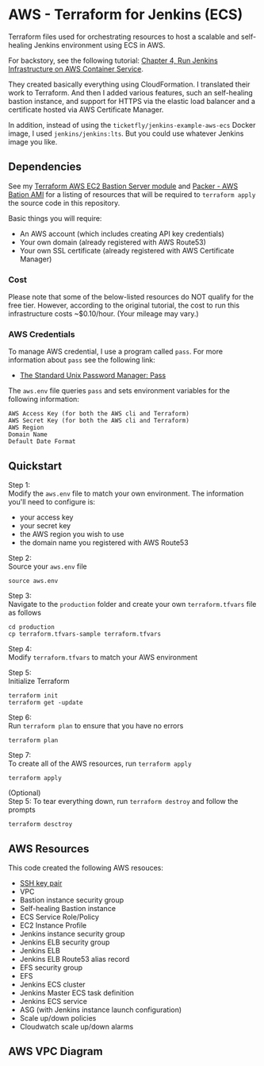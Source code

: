 # AWS - Terraform for Jenkins (ECS)  
Terraform files used for orchestrating resources to host a scalable and self-healing Jenkins environment using ECS in AWS.  

For backstory, see the following tutorial: [Chapter 4, Run Jenkins Infrastructure on AWS Container Service](https://tech.ticketfly.com/our-journey-to-continuous-delivery-chapter-4-run-jenkins-infrastructure-on-aws-container-service-ef37e0304b95).  

They created basically everything using CloudFormation. I translated their work to Terraform. And then I added various features, such an self-healing bastion instance, and support for HTTPS via the elastic load balancer and a certificate hosted via AWS Certificate Manager.  

In addition, instead of using the `ticketfly/jenkins-example-aws-ecs` Docker image, I used `jenkins/jenkins:lts`. But you could use whatever Jenkins image you like.  
## Dependencies
See my [Terraform AWS EC2 Bastion Server module](https://github.com/brentwg/terraform-aws-bastion) and [Packer - AWS Bation AMI](https://github.com/brentwg/packer-aws-bastion) for a listing of resources that will be required to `terraform apply` the source code in this repository.  

Basic things you will require:  
- An AWS account (which includes creating API key credentials)
- Your own domain (already registered with AWS Route53)  
- Your own SSL certificate (already registered with AWS Certificate Manager)  

### Cost
Please note that some of the below-listed resources do NOT qualify for the free tier. However, according to the original tutorial, the cost to run this infrastructure costs ~$0.10/hour. (Your mileage may vary.)  

### AWS Credentials
To manage AWS credential, I use a program called `pass`. For more information about `pass` see the following link:  
- [The Standard Unix Password Manager: Pass](https://www.passwordstore.org/)  

The `aws.env` file queries `pass` and sets environment variables for the following information:  
```
AWS Access Key (for both the AWS cli and Terraform)
AWS Secret Key (for both the AWS cli and Terraform)
AWS Region
Domain Name
Default Date Format
```  

## Quickstart
Step 1:  
Modify the `aws.env` file to match your own environment. The information you'll need to configure is:  
- your access key  
- your secret key  
- the AWS region you wish to use  
- the domain name you registered with AWS Route53  

Step 2:  
Source your `aws.env` file
```
source aws.env
```  

Step 3:  
Navigate to the `production` folder and create your own `terraform.tfvars` file as follows  
```
cd production
cp terraform.tfvars-sample terraform.tfvars
```  

Step 4:  
Modify `terraform.tfvars` to match your AWS environment  

Step 5:  
Initialize Terraform  
```
terraform init
terraform get -update
```  

Step 6:  
Run `terraform plan` to ensure that you have no errors  
```
terraform plan
```  

Step 7:  
To create all of the AWS resources, run `terraform apply`  
```
terraform apply
```  

(Optional)  
Step 5:
To tear everything down, run `terraform destroy` and follow the prompts  
```
terraform desctroy
```  
## AWS Resources
This code created the following AWS resouces:  
- [SSH key pair](https://github.com/terraform-aws-modules/terraform-aws-vpc.git)  
- VPC  
- Bastion instance security group  
- Self-healing Bastion instance  
- ECS Service Role/Policy  
- EC2 Instance Profile  
- Jenkins instance security group  
- Jenkins ELB security group  
- Jenkins ELB  
- Jenkins ELB Route53 alias record  
- EFS security group  
- EFS  
- Jenkins ECS cluster  
- Jenkins Master ECS task definition  
- Jenkins ECS service  
- ASG (with Jenkins instance launch configuration)  
- Scale up/down policies  
- Cloudwatch scale up/down alarms  

## AWS VPC Diagram

